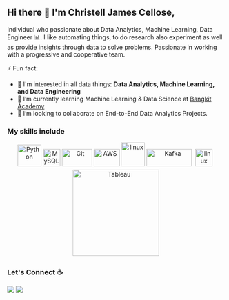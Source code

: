 ## Hi there 👋 I'm Christell James Cellose,

Individual who passionate about Data Analytics, Machine Learning, Data Engineer :bar_chart:. I like automating things, to do research also experiment as well as provide insights through data to solve problems. Passionate in working with a progressive and cooperative team.


<!--
**christelljamescellose/christelljamescellose** is a ✨ _special_ ✨ repository because its `README.md` (this file) appears on your GitHub profile.

Here are some ideas to get you started:

- 🔭 I’m currently working on ...
- 🌱 I’m currently learning ...
- 👯 I’m looking to collaborate on ...
- 🤔 I’m looking for help with ...
- 💬 Ask me about ...
- 📫 How to reach me: ...
- 😄 Pronouns: ...
- ⚡ Fun fact: ...
-->

⚡ Fun fact:
- 🔭 I'm interested in all data things: **Data Analytics, Machine Learning, and Data Engineering**
- 🌱 I’m currently learning Machine Learning & Data Science at [Bangkit Academy](https://grow.google/intl/id_id/bangkit/)
- 👯 I’m looking to collaborate on End-to-End Data Analytics Projects.

### My skills include
<p align="center">
  <img title="Python" alt="Python" src="https://raw.githubusercontent.com/Thomas-George-T/Thomas-George-T/master/assets/python.svg" width="55" height="50" />
  <img title="MySQL" alt="MySQL" src="https://raw.githubusercontent.com/Thomas-George-T/Thomas-George-T/master/assets/mysql.svg" width="40" height="40" />
  <img title="Git" alt="Git" src="https://raw.githubusercontent.com/Thomas-George-T/Thomas-George-T/master/assets/git.svg" width="70" height="40" />
  <img title="AWS" alt="AWS" src="https://raw.githubusercontent.com/Thomas-George-T/Thomas-George-T/master/assets/aws.svg" width="60" height="40" />
  <img title="Google Cloud" alt="linux" src="https://seeklogo.com/images/G/google-cloud-logo-ADE788217F-seeklogo.com.png" width="55" />
  <img title="Kafka" alt="Kafka" src="https://raw.githubusercontent.com/Thomas-George-T/Thomas-George-T/master/assets/kafka.svg" width="105" height="40" />
	<img title="linux" alt="linux" src="https://raw.githubusercontent.com/Thomas-George-T/Thomas-George-T/master/assets/linux-tux.svg" width="40" style="vertical-align:down; margin:4px"/>	
	<img title="Tableau" alt="Tableau" src="https://raw.githubusercontent.com/Thomas-George-T/Thomas-George-T/master/assets/tableau.svg" width="200" style="vertical-align:down; margin:4px"/>
</p>
  
### Let's Connect :coffee:
<a target="_blank" href="https://www.linkedin.com/in/christell-james-cellose"><img src="https://img.shields.io/badge/-LinkedIn-0077B5?style=for-the-badge&logo=Linkedin&logoColor=white"></img></a>
<a target="_blank" href="mailto:christeljamescellose@gmail.com"><img src="https://img.shields.io/badge/-Gmail-D14836?style=for-the-badge&logo=Gmail&logoColor=white"></img></a>

